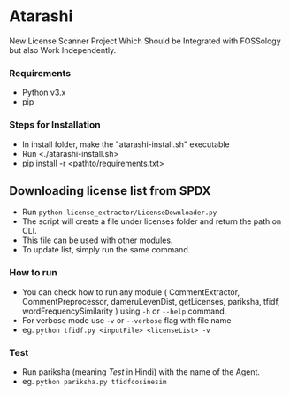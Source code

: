 # Atarashi
New License Scanner Project Which Should be Integrated with FOSSology but also Work Independently.

### Requirements
- Python v3.x
- pip 

### Steps for Installation
- In install folder, make the "atarashi-install.sh" executable
- Run <./atarashi-install.sh>
- pip install -r <pathto/requirements.txt>

## Downloading license list from SPDX
- Run `python license_extractor/LicenseDownloader.py`
- The script will create a file under licenses folder and return the path on CLI.
- This file can be used with other modules.
- To update list, simply run the same command.

### How to run
- You can check how to run any module ( CommentExtractor, CommentPreprocessor, dameruLevenDist, getLicenses, pariksha, tfidf, wordFrequencySimilarity )
using `-h` or `--help` command.
- For verbose mode use `-v` or `--verbose` flag with file name
- eg. `python tfidf.py <inputFile> <licenseList> -v`

### Test
- Run pariksha (meaning *Test* in Hindi) with the name of the Agent.
- eg. `python pariksha.py tfidfcosinesim`

